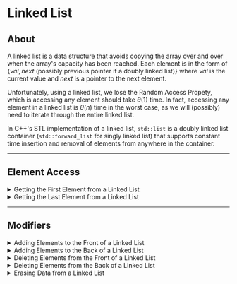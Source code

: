 # Linked List

## About

A linked list is a data structure that avoids copying the array over and over when the array's capacity has been reached. Each element is in the form of $\{ val, next \ \text{(possibly previous pointer if a doubly linked list)} \}$ where $val$ is the current value and $next$ is a pointer to the next element.

Unfortunately, using a linked list, we lose the Random Access Propety, which is accessing any element should take $\theta(1)$ time. In fact, accessing any element in a linked list is $\theta(n)$ time in the worst case, as we will (possibly) need to iterate through the entire linked list.

In C++'s STL implementation of a linked list, `std::list` is a doubly linked list container (`std::forward_list` for singly linked list) that supports constant time insertion and removal of elements from anywhere in the container.

---

## Element Access

<details>
  <summary>Getting the First Element from a Linked List</summary>

We can get the first element of a linked list through the `front()` function in $\theta(1)$:

```cpp
list<char> letters {'a', 'b'};

cout << "Front of the list: " << letters.front() << "\n";
```

Calling front on an empty container is undefined.

</details>

<details>
  <summary>Getting the Last Element from a Linked List</summary>

We can get the last element of a linked list through the `last()` function in $\theta(1)$:

```cpp
list<char> letters {'a', 'b'};

cout << "End of the list: " << letters.back() << "\n";
```

Calling back on an empty container causes [undefined behavior](https://en.cppreference.com/w/cpp/language/ub).

</details>

---

## Modifiers

<details>
  <summary>Adding Elements to the Front of a Linked List</summary>

We can add elements to the front of a linked list in $\theta(1)$:

```cpp
list<char> letters {'a', 'b'};

letters.push_front('C');
```

If an exception is thrown (which can be due to `Allocator::allocate()` or element copy/move constructor/assignment), this function has no effect.

</details>

<details>
  <summary>Adding Elements to the Back of a Linked List</summary>

We can add elements to the back of a linked list in $\theta(1)$:

```cpp
list<char> letters {'a', 'b'};

letters.push_back('c');
```

If an exception is thrown, this function has no effect (strong exception guarantee).

</details>

<details>
  <summary>Deleting Elements from the Front of a Linked List</summary>

We can delete elements from the front of a linked list in $\theta(1)$:

```cpp
list<char> letters {'a', 'b'};

letters.pop_front();
```

If their are no elements in the linked list, the behavior is undefined.

</details>

<details>
  <summary>Deleting Elements from the Back of a Linked List</summary>

We can delete elements from the back of a linked list in $\theta(1)$:

```cpp
list<char> letters {'a', 'b'};

letters.pop_back();
```

Calling `pop_back()` on an empty container is undefined.

</details>

<details>
  <summary>Erasing Data from a Linked List</summary>

We can erase data from a linked list using the `erase` function that runs in $\theta(n)$ time:

```cpp
// delete second element
auto it = list.begin();
advance(itr, 1); // move iterator 1 position forward

list.erase(it);

// delete all elements in the array
list.erase(list.begin(), list.end());
```

</details>

